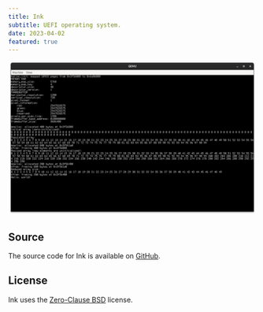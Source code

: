 ```yaml
---
title: Ink
subtitle: UEFI operating system.
date: 2023-04-02
featured: true
---
```


![Ink](/static/images/projects/ink/screenshot.png)

## Source

The source code for Ink is available on [GitHub](https://github.com/kkestell/ink).

## License

Ink uses the [Zero-Clause BSD](https://opensource.org/license/0bsd/) license.